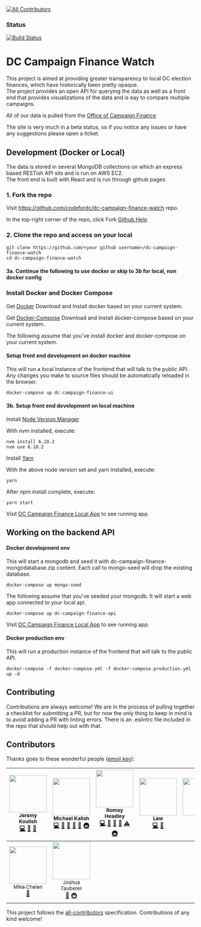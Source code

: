
[![All Contributors](https://img.shields.io/badge/all_contributors-9-orange.svg?style=flat-square)](#contributors)
### Status
[![Build Status](https://travis-ci.org/codefordc/dc-campaign-finance-watch.png)](https://travis-ci.org/codefordc/dc-campaign-finance-watch/)
# DC Campaign Finance Watch

This project is aimed at providing greater transparency to local DC election finances, 
which have historically been pretty opaque.  
The project provides an open API for querying the data as well as a front end that provides visualizations of the data 
and is eay to compare multiple campaigns.

All of our data is pulled from the [Office of Campaign Finance](http://ocf.dc.gov/)

The site is very much in a beta status, so if you notice any issues or have any suggestions please open a ticket.

## Development (Docker or Local)
The data is stored in several MongoDB collections on which an express based RESTish API sits and is run on AWS EC2.  
The front end is built with React and is run through github pages

### 1. Fork the repo
Visit https://github.com/codefordc/dc-campaign-finance-watch repo.

In the top-right corner of the repo, click Fork
[Github Help](https://help.github.com/articles/fork-a-repo/)

### 2. Clone the repo and access on your local
```
git clone https://github.com/<your github username>/dc-campaign-finance-watch
cd dc-campaign-finance-watch
```
#### 3a. Continue the following to use docker or skip to 3b for local, non docker config
### Install Docker and Docker Compose
Get [Docker](https://www.docker.com/products/overview)
Download and Install docker based on your current system.

Get [Docker-Compose](https://docs.docker.com/compose/install/)
Download and Install docker-compose based on your current system.

The following assume that you've install docker and docker-compose on your current system.

#### Setup front end development on docker machine
This will run a local instance of the frontend that will talk to the public API.  
Any changes you make to source files should be automatically reloaded in the browser.
``` 
docker-compose up dc-campaign-finance-ui
```
#### 3b. Setup front end development on local machine
Install [Node Version Manager](https://github.com/creationix/nvm#installation)

With nvm installed, execute:
```
nvm install 6.10.2
nvm use 6.10.2
```
Install [Yarn](https://yarnpkg.com/lang/en/docs/install/)

With the above node version set and yarn installed, execute:
```
yarn
```
After npm install complete, execute:
```
yarn start
```

Visit [DC Campaign Finance Local App](http://localhost:3001/) to see running app.

## Working on the backend API
#### Docker development env
This will start a mongodb and seed it with dc-campaign-finance-mongodatabase.zip content.
Each call to mongo-seed will drop the existing database.
``` 
docker-compose up mongo-seed
```
The following assume that you've seeded your mongodb. It will start a web app connected to your local api.
``` 
docker-compose up dc-campaign-finance-api
```

Visit [DC Campaign Finance Local App](http://localhost:3001/) to see running app.


#### Docker production env
This will run a production instance of the frontend that will talk to the public API.  
```
docker-compose -f docker-compose.yml -f docker-compose.production.yml up -d

```

## Contributing
Contributions are always welcome!  We are in the process of pulling together a checklist for submitting a PR, but for now the only thing to keep in mind is to avoid adding a PR with linting errors.  There is an .eslintrc file included in the repo that should help out with that.

## Contributors

Thanks goes to these wonderful people ([emoji key](https://github.com/kentcdodds/all-contributors#emoji-key)):

<!-- ALL-CONTRIBUTORS-LIST:START - Do not remove or modify this section -->
| [<img src="https://avatars0.githubusercontent.com/u/12779671?v=3" width="100px;"/><br /><sub>Jeremy Koulish</sub>](https://github.com/jkoul)<br />[💻](https://github.com/codefordc/dc-campaign-finance-watch/commits?author=jkoul "Code") [📖](https://github.com/codefordc/dc-campaign-finance-watch/commits?author=jkoul "Documentation") [🎨](#design-jkoul "Design") | [<img src="https://avatars0.githubusercontent.com/u/1225895?v=3" width="100px;"/><br /><sub>Michael Kalish</sub>](https://github.com/mkalish)<br />[💻](https://github.com/codefordc/dc-campaign-finance-watch/commits?author=mkalish "Code") [🔧](#tool-mkalish "Tools") [📖](https://github.com/codefordc/dc-campaign-finance-watch/commits?author=mkalish "Documentation") [🐛](https://github.com/codefordc/dc-campaign-finance-watch/issues?q=author%3Amkalish "Bug reports") [👀](#review-mkalish "Reviewed Pull Requests") [🚇](#infra-mkalish "Infrastructure (Hosting, Build-Tools, etc)") | [<img src="https://avatars2.githubusercontent.com/u/7241408?v=3" width="100px;"/><br /><sub>Romoy Headley</sub>](https://twitter.com/RomoyHeadley)<br />[💻](https://github.com/codefordc/dc-campaign-finance-watch/commits?author=romoy "Code") [🔧](#tool-romoy "Tools") [📖](https://github.com/codefordc/dc-campaign-finance-watch/commits?author=romoy "Documentation") [🐛](https://github.com/codefordc/dc-campaign-finance-watch/issues?q=author%3Aromoy "Bug reports") [⚠️](https://github.com/codefordc/dc-campaign-finance-watch/commits?author=romoy "Tests") [🚇](#infra-romoy "Infrastructure (Hosting, Build-Tools, etc)") | [<img src="https://avatars1.githubusercontent.com/u/8662824?v=3" width="100px;"/><br /><sub>Lew</sub>](https://github.com/tingaloo)<br />[💻](https://github.com/codefordc/dc-campaign-finance-watch/commits?author=tingaloo "Code") [🐛](https://github.com/codefordc/dc-campaign-finance-watch/issues?q=author%3Atingaloo "Bug reports") | [<img src="https://avatars0.githubusercontent.com/u/7322903?v=3" width="100px;"/><br /><sub>bcell</sub>](https://github.com/bcell)<br />[💻](https://github.com/codefordc/dc-campaign-finance-watch/commits?author=bcell "Code") [📖](https://github.com/codefordc/dc-campaign-finance-watch/commits?author=bcell "Documentation") | [<img src="https://avatars2.githubusercontent.com/u/2614536?v=3" width="100px;"/><br /><sub>Matthew Ringer</sub>](https://github.com/matthewringer)<br />[💻](https://github.com/codefordc/dc-campaign-finance-watch/commits?author=matthewringer "Code") [🐛](https://github.com/codefordc/dc-campaign-finance-watch/issues?q=author%3Amatthewringer "Bug reports") | [<img src="https://avatars1.githubusercontent.com/u/16108167?v=3" width="100px;"/><br /><sub>Funmi</sub>](http://funmiojo.com)<br />[📖](https://github.com/codefordc/dc-campaign-finance-watch/commits?author=FunmiOjo "Documentation") |
| :---: | :---: | :---: | :---: | :---: | :---: | :---: |
| [<img src="https://avatars2.githubusercontent.com/u/30691?v=3" width="100px;"/><br /><sub>Mike Chelen</sub>](https://twitter.com/mchelen)<br />[📖](https://github.com/codefordc/dc-campaign-finance-watch/commits?author=mchelen "Documentation") | [<img src="https://avatars1.githubusercontent.com/u/445875?v=3" width="100px;"/><br /><sub>Joshua Tauberer</sub>](https://razor.occams.info)<br />[📖](https://github.com/codefordc/dc-campaign-finance-watch/commits?author=JoshData "Documentation") [🚇](#infra-JoshData "Infrastructure (Hosting, Build-Tools, etc)") |
<!-- ALL-CONTRIBUTORS-LIST:END -->

This project follows the [all-contributors](https://github.com/kentcdodds/all-contributors) specification. Contributions of any kind welcome!